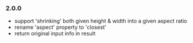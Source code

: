 ### 2.0.0
* support 'shrinking' both given height & width into a given aspect ratio
* rename 'aspect' property to 'closest'
* return original input info in result
